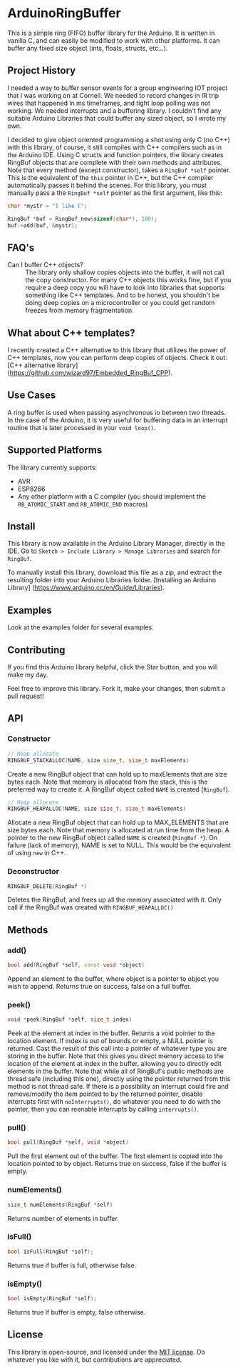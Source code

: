 # ArduinoRingBuffer

This is a simple ring (FIFO) buffer library for the Arduino. It is written in vanilla C, and can easily be modified to work with other platforms.  It can buffer any fixed size object (ints, floats, structs, etc...).

## Project History
I needed a way to buffer sensor events for a group engineering IOT project that I was working on at Cornell. We needed to record changes in IR trip wires that happened in ms timeframes, and tight loop polling was not working. We needed interrupts and a buffering library. I couldn't find any suitable Arduino Libraries that could buffer any sized object, so I wrote my own.

I decided to give object oriented programming a shot using only C (no C++) with this library, of course, it still compiles with C++ compilers such as in the Arduino IDE. Using C structs and function pointers, the library creates RingBuf objects that are complete with their own methods and attributes. Note that every method (except constructor), takes a `RingBuf *self` pointer. This is the equivalent of the `this` pointer in C++, but the C++ compiler automatically passes it behind the scenes. For this library, you must manually pass a the `RingBuf *self` pointer as the first argument, like this:


```c++
char *mystr = "I like C";

RingBuf *buf = RingBuf_new(sizeof(char*), 100);
buf->add(buf, &mystr);
```

## FAQ's
 <dl>
 <dt>Can I buffer C++ objects?</dt>
   <dd>The library only shallow copies objects into the buffer, it will not call the copy constructor. For many C++ objects this works fine, but if you require a deep copy you will have to look into libraries that supports something like C++ templates. And to be honest, you shouldn't be doing deep copies on a microcontroller or you could get random freezes from memory fragmentation.</dd>
 </dl>

## What about C++ templates?

I recently created a C++ alternative to this library that utilizes the power of C++ templates, now you can perform deep copies of objects.
Check it out: [C++ alternative library] (https://github.com/wizard97/Embedded_RingBuf_CPP).

## Use Cases

A ring buffer is used when passing asynchronous io between two threads. In the case of the Arduino, it is very useful for buffering data in an interrupt routine that is later processed in your `void loop()`.

## Supported Platforms
The library currently supports:
- AVR
- ESP8266
- Any other platform with a C compiler (you should implement the `RB_ATOMIC_START` and `RB_ATOMIC_END` macros)

## Install

This library is now available in the Arduino Library Manager, directly in the IDE. Go to `Sketch > Include Library > Manage Libraries` and search for `RingBuf`.

To manually install this library, download this file as a zip, and extract the resulting folder into your Arduino Libraries folder. [Installing an Arduino Library] (https://www.arduino.cc/en/Guide/Libraries).

## Examples

Look at the examples folder for several examples.

## Contributing

If you find this Arduino library helpful, click the Star button, and you will make my day.

Feel free to improve this library. Fork it, make your changes, then submit a pull request!

## API


### Constructor


```c++
// Heap allocate
RINGBUF_STACKALLOC(NAME, size size_t, size_t maxElements)
```
Create a new RingBuf object that can hold up to maxElements that are size bytes each. Note that memory is allocated from the stack, this is the preferred way to create it. A RingBuf object called `NAME` is created (`RingBuf`).

```c++
// Heap allocate
RINGBUF_HEAPALLOC(NAME, size size_t, size_t maxElements)
```
Allocate a new RingBuf object that can hold up to MAX_ELEMENTS that are size bytes each. Note that memory is allocated at run time from the heap.
A pointer to the new RingBuf object called `NAME` is created (`RingBuf *`). On failure (lack of memory), NAME is set to NULL. This would be the equivalent of using `new` in C++.

### Deconstructor

```c++
RINGBUF_DELETE(RingBuf *)
```

Deletes the RingBuf, and frees up all the memory associated with it. Only call if the RingBuf was created with `RINGBUF_HEAPALLOC()`

## Methods


### add()

```c++
bool add(RingBuf *self, const void *object)
```

Append an element to the buffer, where object is a pointer to object you wish to append. Returns true on success, false on a full buffer.

### peek()

```c++
void *peek(RingBuf *self, size_t index)
```

Peek at the element at index in the buffer. Returns a void pointer to the location element. If index is out of bounds or empty, a NULL pointer is returned. Cast the result of this call into a pointer of whatever type you are storing in the buffer. Note that this gives you direct memory access to the location of the element at index in the buffer, allowing you to directly edit elements in the buffer. Note that while all of RingBuf's public methods are thread safe (including this one), directly using the pointer returned from this method is not thread safe. If there is a possibility an interrupt could fire and remove/modify the item pointed to by the returned pointer, disable interrupts first with `noInterrupts()`, do whatever you need to do with the pointer, then you can reenable interrupts by calling `interrupts()`.

### pull()

```c++
bool pull(RingBuf *self, void *object)
```

Pull the first element out of the buffer. The first element is copied into the location pointed to by object. Returns true on success, false if the buffer is empty.


### numElements()
```c++
size_t numElements(RingBuf *self)
```

Returns number of elements in buffer.

### isFull()
```c++
bool isFull(RingBuf *self);
```

Returns true if buffer is full, otherwise false.


### isEmpty()

```c++
bool isEmpty(RingBuf *self);
```

Returns true if buffer is empty, false otherwise.

## License

This library is open-source, and licensed under the [MIT license](http://opensource.org/licenses/MIT). Do whatever you like with it, but contributions are appreciated.
